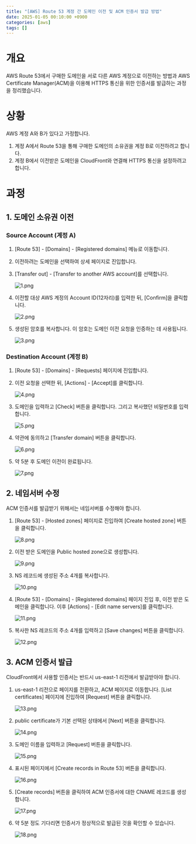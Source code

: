 ```yaml
---
title: "[AWS] Route 53 계정 간 도메인 이전 및 ACM 인증서 발급 방법"
date: 2025-01-05 00:10:00 +0900
categories: [aws]
tags: []
---
```


# 개요

AWS Route 53에서 구매한 도메인을 서로 다른 AWS 계정으로 이전하는 방법과 AWS Certificate Manager(ACM)을 이용해 HTTPS 통신을 위한 인증서를 발급하는 과정을 정리했습니다.

# 상황

AWS 계정 A와 B가 있다고 가정합니다.

1. 계정 A에서 Route 53을 통해 구매한 도메인의 소유권을 계정 B로 이전하려고 합니다.
2. 계정 B에서 이전받은 도메인을 CloudFront와 연결해 HTTPS 통신을 설정하려고 합니다.

# 과정

## 1. 도메인 소유권 이전

### Source Account (계정 A)

1. [Route 53] - [Domains] - [Registered domains] 메뉴로 이동합니다.
2. 이전하려는 도메인을 선택하여 상세 페이지로 진입합니다.
3. [Transfer out] - [Transfer to another AWS account]를 선택합니다.

   ![1.png](/assets/images/2025/2025-01-05-aws-transfer-domain-to-another-account/1.png)

4. 이전할 대상 AWS 계정의 Account ID(12자리)를 입력한 뒤, [Confirm]을 클릭합니다.

   ![2.png](/assets/images/2025/2025-01-05-aws-transfer-domain-to-another-account/2.png)

5. 생성된 암호를 복사합니다. 이 암호는 도메인 이전 요청을 인증하는 데 사용됩니다.

   ![3.png](/assets/images/2025/2025-01-05-aws-transfer-domain-to-another-account/3.png)

### Destination Account (계정 B)

1. [Route 53] - [Domains] - [Requests] 페이지에 진입합니다.
2. 이전 요청을 선택한 뒤, [Actions] - [Accept]를 클릭합니다.

   ![4.png](/assets/images/2025/2025-01-05-aws-transfer-domain-to-another-account/4.png)

3. 도메인을 입력하고 [Check] 버튼을 클릭합니다. 그리고 복사했던 비밀번호를 입력합니다.

   ![5.png](/assets/images/2025/2025-01-05-aws-transfer-domain-to-another-account/5.png)

4. 약관에 동의하고 [Transfer domain] 버튼을 클릭합니다.

   ![6.png](/assets/images/2025/2025-01-05-aws-transfer-domain-to-another-account/6.png)

5. 약 5분 후 도메인 이전이 완료됩니다.

   ![7.png](/assets/images/2025/2025-01-05-aws-transfer-domain-to-another-account/7.png)

## 2. 네임서버 수정

ACM 인증서를 발급받기 위해서는 네임서버를 수정해야 합니다.

1. [Route 53] - [Hosted zones] 페이지로 진입하여 [Create hosted zone] 버튼을 클릭합니다.

   ![8.png](/assets/images/2025/2025-01-05-aws-transfer-domain-to-another-account/8.png)

2. 이전 받은 도메인을 Public hosted zone으로 생성합니다.

   ![9.png](/assets/images/2025/2025-01-05-aws-transfer-domain-to-another-account/9.png)

3. NS 레코드에 생성된 주소 4개를 복사합니다.

   ![10.png](/assets/images/2025/2025-01-05-aws-transfer-domain-to-another-account/10.png)

4. [Route 53] - [Domains] - [Registered domains] 페이지 진입 후, 이전 받은 도메인을 클릭합니다. 이후 [Actions] - [Edit name servers]를 클릭합니다.

   ![11.png](/assets/images/2025/2025-01-05-aws-transfer-domain-to-another-account/11.png)

5. 복사한 NS 레코드의 주소 4개를 입력하고 [Save changes] 버튼을 클릭합니다.

   ![12.png](/assets/images/2025/2025-01-05-aws-transfer-domain-to-another-account/12.png)

## 3. ACM 인증서 발급

CloudFront에서 사용할 인증서는 반드시 us-east-1 리전에서 발급받아야 합니다.

1. us-east-1 리전으로 페이지를 전환하고, ACM 페이지로 이동합니다. [List certificates] 페이지에 진입하여 [Request] 버튼을 클릭합니다.

   ![13.png](/assets/images/2025/2025-01-05-aws-transfer-domain-to-another-account/13.png)

2. public certificate가 기본 선택된 상태에서 [Next] 버튼을 클릭합니다.

   ![14.png](/assets/images/2025/2025-01-05-aws-transfer-domain-to-another-account/14.png)

3. 도메인 이름을 입력하고 [Request] 버튼을 클릭합니다.

   ![15.png](/assets/images/2025/2025-01-05-aws-transfer-domain-to-another-account/15.png)

4. 표시된 페이지에서 [Create records in Route 53] 버튼을 클릭합니다.

   ![16.png](/assets/images/2025/2025-01-05-aws-transfer-domain-to-another-account/16.png)

5. [Create records] 버튼을 클릭하여 ACM 인증서에 대한 CNAME 레코드를 생성합니다.

   ![17.png](/assets/images/2025/2025-01-05-aws-transfer-domain-to-another-account/17.png)

6. 약 5분 정도 기다리면 인증서가 정상적으로 발급된 것을 확인할 수 있습니다.

   ![18.png](/assets/images/2025/2025-01-05-aws-transfer-domain-to-another-account/18.png)
